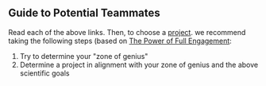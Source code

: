 ## Guide to Potential Teammates

Read each of the above links. Then, to choose a [project](projects.md). 
we recommend taking the following steps (based on [The Power of Full Engagement](https://www.amazon.com/dp/B000FC0SWS/ref=dp-kindle-redirect?_encoding=UTF8&btkr=1):

1. Try to determine your "zone of genius"
2. Determine a project in alignment with your zone of genius and the above scientific goals
